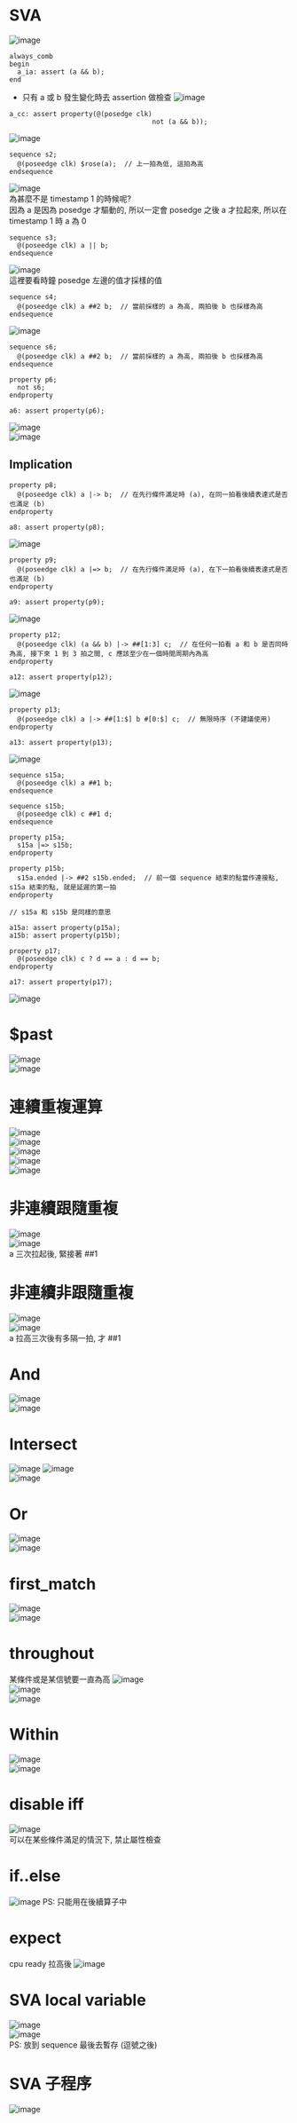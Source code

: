 # SVA
![image](https://github.com/user-attachments/assets/cec0bea4-7997-49e2-bd62-8fd1acf4c1fe)  
```
always_comb
begin
  a_ia: assert (a && b);
end
```
* 只有 a 或 b 發生變化時去 assertion 做檢查
![image](https://github.com/user-attachments/assets/89a300b5-9ef0-40c0-b323-c4c5401f115b)  
```
a_cc: assert property(@(posedge clk)
                                    not (a && b));
```
![image](https://github.com/user-attachments/assets/399a1456-b3b4-413d-80cc-966f780758ca)  
```
sequence s2;
  @(poseedge clk) $rose(a);  // 上一拍為低, 這拍為高
endsequence
```
![image](https://github.com/user-attachments/assets/098136e4-35ef-4686-80d0-3e1a4fc909fe)  
為甚麼不是 timestamp 1 的時候呢?  
因為 a 是因為 posedge 才驅動的, 所以一定會 posedge 之後 a 才拉起來, 所以在 timestamp 1 時 a 為 0  
```
sequence s3;
  @(poseedge clk) a || b;
endsequence
```
![image](https://github.com/user-attachments/assets/84a2b63c-6cb2-4f6f-b9d6-cf80065e5c04)  
這裡要看時鐘 posedge 左邊的值才採樣的值  
```
sequence s4;
  @(poseedge clk) a ##2 b;  // 當前採樣的 a 為高, 兩拍後 b 也採樣為高
endsequence
```
![image](https://github.com/user-attachments/assets/4b05dac5-66cc-45ee-b04c-cc4fda103690)  
```
sequence s6;
  @(poseedge clk) a ##2 b;  // 當前採樣的 a 為高, 兩拍後 b 也採樣為高
endsequence

property p6;
  not s6;
endproperty

a6: assert property(p6);
```
![image](https://github.com/user-attachments/assets/9931da76-b2c0-48d1-aa57-e4db8dcc0828)  
![image](https://github.com/user-attachments/assets/d2f65df9-2ad8-437f-ae2b-26df06cb3cd8)  
## Implication
```
property p8;
  @(poseedge clk) a |-> b;  // 在先行條件滿足時 (a), 在同一拍看後續表達式是否也滿足 (b)
endproperty

a8: assert property(p8);
```
![image](https://github.com/user-attachments/assets/9ceb345b-990d-461b-aef6-8f0c8772d7af)  
```
property p9;
  @(poseedge clk) a |=> b;  // 在先行條件滿足時 (a), 在下一拍看後續表達式是否也滿足 (b)
endproperty

a9: assert property(p9);
```
![image](https://github.com/user-attachments/assets/e03d2e75-ec96-45ec-b198-aa51bb25f3f7)  
```
property p12;
  @(poseedge clk) (a && b) |-> ##[1:3] c;  // 在任何一拍看 a 和 b 是否同時為高, 接下來 1 到 3 拍之間, c 應該至少在一個時間周期內為高
endproperty

a12: assert property(p12);
```
![image](https://github.com/user-attachments/assets/783817b2-8a29-4540-9245-3b13d0288680)  
```
property p13;
  @(poseedge clk) a |-> ##[1:$] b #[0:$] c;  // 無限時序 (不建議使用)
endproperty

a13: assert property(p13);
```
![image](https://github.com/user-attachments/assets/cd61df9e-0f3e-485b-92ef-36c6177fd117)  
```
sequence s15a;
  @(poseedge clk) a ##1 b;
endsequence

sequence s15b;
  @(poseedge clk) c ##1 d;
endsequence

property p15a;
  s15a |=> s15b;
endproperty

property p15b;
  s15a.ended |-> ##2 s15b.ended;  // 前一個 sequence 結束的點當作連接點, s15a 結束的點, 就是延遲的第一拍
endproperty

// s15a 和 s15b 是同樣的意思

a15a: assert property(p15a);
a15b: assert property(p15b);
```
```
property p17;
  @(poseedge clk) c ? d == a : d == b;
endproperty

a17: assert property(p17);
```
![image](https://github.com/user-attachments/assets/4968979c-4931-48f0-a14b-f32afa971da5)  
# $past
![image](https://github.com/user-attachments/assets/24153a20-0169-4cbd-a70a-b63c055e82d8)  
![image](https://github.com/user-attachments/assets/61c8927f-57b7-4cc2-a164-a1973357c8b1)  

# 連續重複運算
![image](https://github.com/user-attachments/assets/f421d00e-317a-4842-9e86-8d25e8766aab)  
![image](https://github.com/user-attachments/assets/77386488-61fe-4874-974e-13f7da8adf0e)  
![image](https://github.com/user-attachments/assets/9e2df2ed-ec59-4b62-b717-226f7a788a40)  
![image](https://github.com/user-attachments/assets/c5822bbf-42d3-432e-bb55-58285678cb32)  
![image](https://github.com/user-attachments/assets/214202ee-ccb7-4d58-be4c-17c796dd28f0)  

# 非連續跟隨重複
![image](https://github.com/user-attachments/assets/b5b7898f-cdc8-48a8-a25d-6f97f0ac0a6b)  
![image](https://github.com/user-attachments/assets/2b31cda3-b233-4a4b-8e8e-8d0dd18cdec7)  
a 三次拉起後, 緊接著 ##1
# 非連續非跟隨重複
![image](https://github.com/user-attachments/assets/7072c071-3c3c-49e9-b8fc-dd0b30aefea3)  
![image](https://github.com/user-attachments/assets/dd1779e5-8266-4b67-a6b0-fdcef5a8377d)  
a 拉高三次後有多隔一拍, 才 ##1

# And
![image](https://github.com/user-attachments/assets/001d9ed2-9f96-45cf-ba2c-bc93e52994ce)  
![image](https://github.com/user-attachments/assets/a5139046-4143-4441-8f78-3d601337fcc9)  

# Intersect
![image](https://github.com/user-attachments/assets/f388f57d-9028-4c29-ad07-eed589916f01)
![image](https://github.com/user-attachments/assets/efef1abb-00aa-4133-9f03-81a58bdec27d)  
![image](https://github.com/user-attachments/assets/6f34291a-2d4a-44b5-8723-68f92836ae77)  

# Or
![image](https://github.com/user-attachments/assets/6e1a8594-6345-4a4e-a9ff-7876815cdfbe)  
![image](https://github.com/user-attachments/assets/138391c3-8823-4c7d-9bbf-2a76acc390c4)  

# first_match
![image](https://github.com/user-attachments/assets/4b6fc907-a67b-49d4-831c-8a4d9563f5a0)  
![image](https://github.com/user-attachments/assets/0097e673-bf67-4043-9272-0ac321bd8c9e)  

# throughout
某條件或是某信號要一直為高
![image](https://github.com/user-attachments/assets/1203b0c5-bfca-4926-bddf-bf34e9001b2a)  
![image](https://github.com/user-attachments/assets/e746db31-3153-40c2-9a46-7bacfe772ce8)  
![image](https://github.com/user-attachments/assets/e01b1ce7-64fe-4ff1-9988-8ac96a3052a2)  

# Within
![image](https://github.com/user-attachments/assets/9ad18c59-6975-4c1d-87ae-e96d9174944c)  
![image](https://github.com/user-attachments/assets/79542841-0c5b-47cd-94ab-e112da6720c2)  

# disable iff
![image](https://github.com/user-attachments/assets/b6b62fbd-8acd-4bc4-b8bb-2361623ea5d8)  
可以在某些條件滿足的情況下, 禁止屬性檢查

# if..else
![image](https://github.com/user-attachments/assets/59d5aaef-f446-4f67-88a9-a18721b31af5)
PS: 只能用在後續算子中

# expect
cpu ready 拉高後
![image](https://github.com/user-attachments/assets/9ea2acb8-50f6-4bac-b471-eb6694c87d49)

# SVA local variable
![image](https://github.com/user-attachments/assets/849c1f97-c588-431c-9f10-f485e0fb051f)  
![image](https://github.com/user-attachments/assets/dbaa75ff-52bc-445c-8518-04561e780fde)  
PS: 放到 sequence 最後去暫存 (逗號之後)

# SVA 子程序
![image](https://github.com/user-attachments/assets/db33d30e-bd66-47cc-842d-7633441394fe)  


